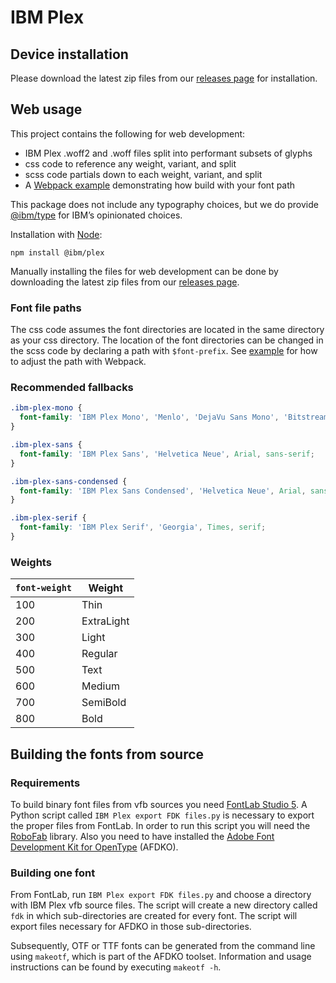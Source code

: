 # IBM Plex

## Device installation

Please download the latest zip files from our [releases page](https://github.com/IBM/plex/releases) for installation.

## Web usage

This project contains the following for web development:
- IBM Plex .woff2 and .woff files split into performant subsets of glyphs
- css code to reference any weight, variant, and split
- scss code partials down to each weight, variant, and split
- A [Webpack example](./examples/webpack/) demonstrating how build with your font path

This package does not include any typography choices, but we do provide [@ibm/type](https://www.npmjs.com/package/@ibm/type) for IBM’s opinionated choices.

Installation with [Node](https://nodejs.org/en/):
```
npm install @ibm/plex
```

Manually installing the files for web development can be done by downloading the latest zip files from our [releases page](https://github.com/IBM/plex/releases).

### Font file paths

The css code assumes the font directories are located in the same directory as your css directory. The location of the font directories can be changed in the scss code by declaring a path with `$font-prefix`. See [example](./examples/webpack/) for how to adjust the path with Webpack.

### Recommended fallbacks

```css
.ibm-plex-mono {
  font-family: 'IBM Plex Mono', 'Menlo', 'DejaVu Sans Mono', 'Bitstream Vera Sans Mono', Courier, monospace;
}

.ibm-plex-sans {
  font-family: 'IBM Plex Sans', 'Helvetica Neue', Arial, sans-serif;
}

.ibm-plex-sans-condensed {
  font-family: 'IBM Plex Sans Condensed', 'Helvetica Neue', Arial, sans-serif;
}

.ibm-plex-serif {
  font-family: 'IBM Plex Serif', 'Georgia', Times, serif;
}
```

### Weights

| `font-weight` | Weight     |
|---------------|------------|
| 100           | Thin       |
| 200           | ExtraLight |
| 300           | Light      |
| 400           | Regular    |
| 500           | Text       |
| 600           | Medium     |
| 700           | SemiBold   |
| 800           | Bold       |

## Building the fonts from source

### Requirements

To build binary font files from vfb sources you need [FontLab Studio 5](https://www.fontlab.com). A Python script called `IBM Plex export FDK files.py` is necessary to export the proper files from FontLab. In order to run this script you will need the [RoboFab](https://github.com/robofab-developers/robofab) library. Also you need to have installed the [Adobe Font Development Kit for OpenType](http://www.adobe.com/devnet/opentype/afdko.html) (AFDKO).

### Building one font

From FontLab, run `IBM Plex export FDK files.py` and choose a directory with IBM Plex vfb source files. The script will create a new directory called `fdk` in which sub-directories are created for every font. The script will export files necessary for AFDKO in those sub-directories.

Subsequently, OTF or TTF fonts can be generated from the command line using `makeotf`, which is part of the AFDKO toolset.
Information and usage instructions can be found by executing `makeotf -h`.
